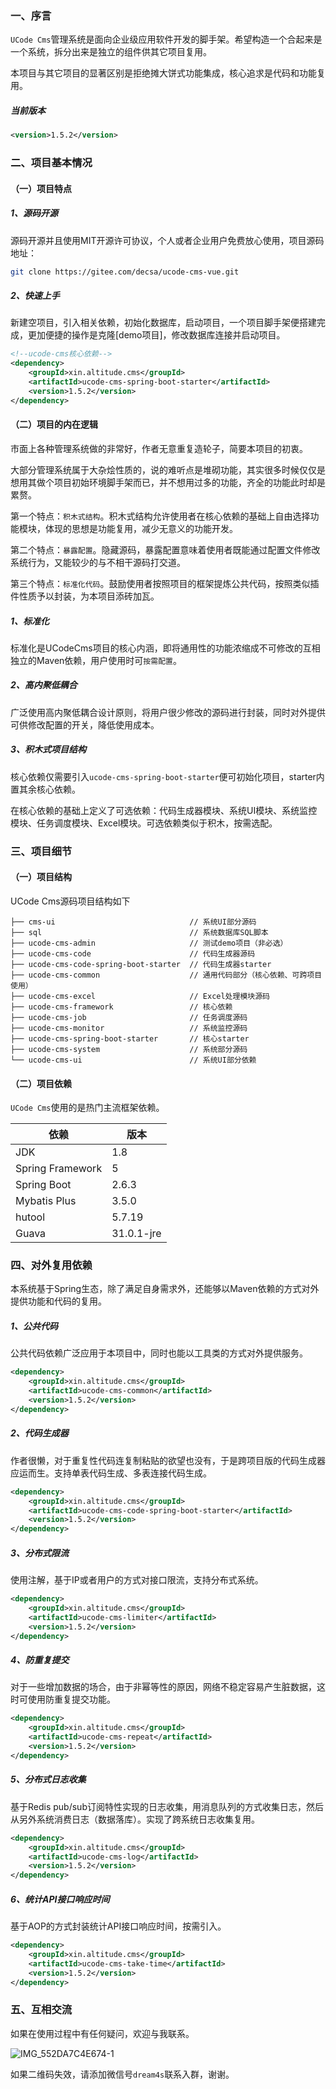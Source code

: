 ### 一、序言

`UCode Cms`管理系统是面向企业级应用软件开发的脚手架。希望构造一个合起来是一个系统，拆分出来是独立的组件供其它项目复用。

本项目与其它项目的显著区别是拒绝摊大饼式功能集成，核心追求是代码和功能复用。

##### 当前版本
```xml
<version>1.5.2</version>
```

### 二、项目基本情况
#### （一）项目特点

##### 1、源码开源

源码开源并且使用MIT开源许可协议，个人或者企业用户免费放心使用，项目源码地址：
```bash
git clone https://gitee.com/decsa/ucode-cms-vue.git
```

##### 2、快速上手

新建空项目，引入相关依赖，初始化数据库，启动项目，一个项目脚手架便搭建完成，更加便捷的操作是克隆[demo项目]，修改数据库连接并启动项目。

```xml
<!--ucode-cms核心依赖-->
<dependency>
    <groupId>xin.altitude.cms</groupId>
    <artifactId>ucode-cms-spring-boot-starter</artifactId>
    <version>1.5.2</version>
</dependency>
```

#### （二）项目的内在逻辑
市面上各种管理系统做的非常好，作者无意重复造轮子，简要本项目的初衷。

大部分管理系统属于大杂烩性质的，说的难听点是堆砌功能，其实很多时候仅仅是想用其做个项目初始环境脚手架而已，并不想用过多的功能，齐全的功能此时却是累赘。

第一个特点：`积木式结构`。积木式结构允许使用者在核心依赖的基础上自由选择功能模块，体现的思想是功能复用，减少无意义的功能开发。

第二个特点：`暴露配置`。隐藏源码，暴露配置意味着使用者既能通过配置文件修改系统行为，又能较少的与不相干源码打交道。

第三个特点：`标准化代码`。鼓励使用者按照项目的框架提炼公共代码，按照类似插件性质予以封装，为本项目添砖加瓦。

##### 1、标准化

标准化是UCodeCms项目的核心内涵，即将通用性的功能浓缩成不可修改的互相独立的Maven依赖，用户使用时可`按需配置`。

##### 2、高内聚低耦合

广泛使用高内聚低耦合设计原则，将用户很少修改的源码进行封装，同时对外提供可供修改配置的开关，降低使用成本。

##### 3、积木式项目结构

核心依赖仅需要引入`ucode-cms-spring-boot-starter`便可初始化项目，starter内置其余核心依赖。

在核心依赖的基础上定义了可选依赖：代码生成器模块、系统UI模块、系统监控模块、任务调度模块、Excel模块。可选依赖类似于积木，按需选配。

### 三、项目细节

#### （一）项目结构

UCode Cms源码项目结构如下

```text
├── cms-ui                              // 系统UI部分源码
├── sql                                 // 系统数据库SQL脚本
├── ucode-cms-admin                     // 测试demo项目（非必选）
├── ucode-cms-code                      // 代码生成器源码
├── ucode-cms-code-spring-boot-starter  // 代码生成器starter
├── ucode-cms-common                    // 通用代码部分（核心依赖、可跨项目使用）
├── ucode-cms-excel                     // Excel处理模块源码
├── ucode-cms-framework                 // 核心依赖
├── ucode-cms-job                       // 任务调度源码
├── ucode-cms-monitor                   // 系统监控源码
├── ucode-cms-spring-boot-starter       // 核心starter
├── ucode-cms-system                    // 系统部分源码
└── ucode-cms-ui                        // 系统UI部分依赖
```

#### （二）项目依赖

`UCode Cms`使用的是热门主流框架依赖。

| 依赖             | 版本       |
| ---------------- | ---------- |
| JDK              | 1.8        |
| Spring Framework | 5          |
| Spring Boot      | 2.6.3      |
| Mybatis Plus     | 3.5.0      |
| hutool           | 5.7.19     |
| Guava            | 31.0.1-jre |


### 四、对外复用依赖
本系统基于Spring生态，除了满足自身需求外，还能够以Maven依赖的方式对外提供功能和代码的复用。
##### 1、公共代码
公共代码依赖广泛应用于本项目中，同时也能以工具类的方式对外提供服务。
```xml
<dependency>
    <groupId>xin.altitude.cms</groupId>
    <artifactId>ucode-cms-common</artifactId>
    <version>1.5.2</version>
</dependency>
```
##### 2、代码生成器
作者很懒，对于重复性代码连复制粘贴的欲望也没有，于是跨项目版的代码生成器应运而生。支持单表代码生成、多表连接代码生成。
```xml
<dependency>
    <groupId>xin.altitude.cms</groupId>
    <artifactId>ucode-cms-code-spring-boot-starter</artifactId>
    <version>1.5.2</version>
</dependency>
```
##### 3、分布式限流
使用注解，基于IP或者用户的方式对接口限流，支持分布式系统。
```xml
<dependency>
    <groupId>xin.altitude.cms</groupId>
    <artifactId>ucode-cms-limiter</artifactId>
    <version>1.5.2</version>
</dependency>
```
##### 4、防重复提交
对于一些增加数据的场合，由于非幂等性的原因，网络不稳定容易产生脏数据，这时可使用防重复提交功能。
```xml
<dependency>
    <groupId>xin.altitude.cms</groupId>
    <artifactId>ucode-cms-repeat</artifactId>
    <version>1.5.2</version>
</dependency>
```
##### 5、分布式日志收集
基于Redis pub/sub订阅特性实现的日志收集，用消息队列的方式收集日志，然后从另外系统消费日志（数据落库）。实现了跨系统日志收集复用。
```xml
<dependency>
    <groupId>xin.altitude.cms</groupId>
    <artifactId>ucode-cms-log</artifactId>
    <version>1.5.2</version>
</dependency>
```
##### 6、统计API接口响应时间
基于AOP的方式封装统计API接口响应时间，按需引入。
```xml
<dependency>
    <groupId>xin.altitude.cms</groupId>
    <artifactId>ucode-cms-take-time</artifactId>
    <version>1.5.2</version>
</dependency>
```
### 五、互相交流

如果在使用过程中有任何疑问，欢迎与我联系。

![IMG_552DA7C4E674-1](https://www.altitude.xin/typora/IMG_552DA7C4E674-1.png)


如果二维码失效，请添加微信号`dream4s`联系入群，谢谢。
